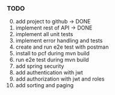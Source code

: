 ### TODO

0) add project to github -> DONE
1) implement rest of API -> DONE
2) implement all unit tests
3) implement error handling and tests
4) create and run e2e test with postman
5) install to pcf during mvn build
6) run e2e test during mvn build
7) add spring security
8) add authentication with jwt
9) add authorization with jwt and roles
10) add sorting and paging
